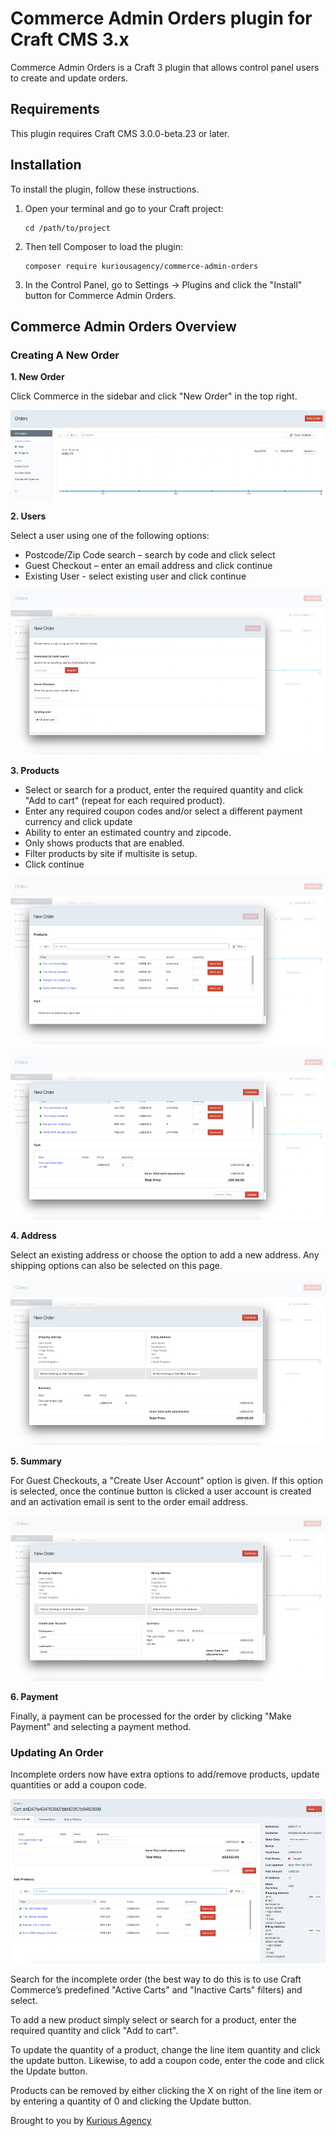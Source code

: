# Commerce Admin Orders plugin for Craft CMS 3.x

Commerce Admin Orders is a Craft 3 plugin that allows control panel users to create and update orders.

## Requirements

This plugin requires Craft CMS 3.0.0-beta.23 or later.

## Installation

To install the plugin, follow these instructions.

1.  Open your terminal and go to your Craft project:

        cd /path/to/project

2.  Then tell Composer to load the plugin:

        composer require kuriousagency/commerce-admin-orders

3.  In the Control Panel, go to Settings → Plugins and click the "Install" button for Commerce Admin Orders.

## Commerce Admin Orders Overview

### Creating A New Order

**1. New Order**

Click Commerce in the sidebar and click "New Order" in the top right.

![New Order](resources/screenshots/new-order.png)

**2. Users**

Select a user using one of the following options:

-   Postcode/Zip Code search – search by code and click select
-   Guest Checkout – enter an email address and click continue
-   Existing User - select existing user and click continue

![Users](resources/screenshots/users.png)

**3. Products**

-   Select or search for a product, enter the required quantity and click "Add to cart" (repeat for each required product).
-   Enter any required coupon codes and/or select a different payment currency and click update
-   Ability to enter an estimated country and zipcode.
-   Only shows products that are enabled.
-   Filter products by site if multisite is setup.
-   Click continue

![Products](resources/screenshots/add-products-empty-cart.png)

![Products and cart](resources/screenshots/add-products-cart.png)

**4. Address**

Select an existing address or choose the option to add a new address. Any shipping options can also be selected on this page.

![Address and summary](resources/screenshots/summary.png)

**5. Summary**

For Guest Checkouts, a "Create User Account" option is given. If this option is selected, once the continue button is clicked a user account is created and an activation email is sent to the order email address.

![Address and summary guest](resources/screenshots/summary-new-user.png)

**6. Payment**

Finally, a payment can be processed for the order by clicking "Make Payment" and selecting a payment method.

### Updating An Order

Incomplete orders now have extra options to add/remove products, update quantities or add a coupon code.

![Update order](resources/screenshots/update-order.png)

Search for the incomplete order (the best way to do this is to use Craft Commerce’s predefined "Active Carts" and "Inactive Carts" filters) and select.

To add a new product simply select or search for a product, enter the required quantity and click "Add to cart".

To update the quantity of a product, change the line item quantity and click the update button. Likewise, to add a coupon code, enter the code and click the Update button.

Products can be removed by either clicking the X on right of the line item or by entering a quantity of 0 and clicking the Update button.

Brought to you by [Kurious Agency](https://kurious.agency)
